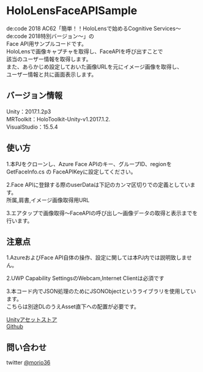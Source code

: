 # HoloLensFaceAPISample

de:code 2018 AC62「簡単！！HoloLensで始めるCognitive Services～de:code 2018特別バージョン～」の  
Face API用サンプルコードです。  
HoloLensで画像キャプチャを取得し、FaceAPIを呼び出すことで\
該当のユーザー情報を取得します。  
また、あらかじめ設定しておいた画像URLを元にイメージ画像を取得し、  
ユーザー情報と共に画面表示します。  

## バージョン情報
 Unity：2017.1.2p3  
 MRToolkit：HoloToolkit-Unity-v1.2017.1.2.  
 VisualStudio：15.5.4  

## 使い方

1.本PJをクローンし、Azure Face APIのキー、グループID、regionを 
 GetFaceInfo.cs の FaceAPIKeyに設定してください。  

2.Face APIに登録する際のuserDataは下記のカンマ区切りでの定義としています。  
 所属,肩書,イメージ画像取得用URL  

3.エアタップで画像取得～FaceAPIの呼び出し～画像データの取得と表示までを行います。  

## 注意点

1.AzureおよびFace API自体の操作、設定に関しては本PJ内では説明致しません。

2.UWP Capability SettingsのWebcam,Internet Clientは必須です

3.本コード内でJSON処理のためにJSONObjectというライブラリを使用しています。  
 こちらは別途DLのうえAsset直下への配置が必要です。

 [Unityアセットストア](https://assetstore.unity.com/packages/tools/input-management/json-object-710)  
 [Github](https://github.com/mtschoen/JSONObject)

## 問い合わせ
twitter [@morio36](https://twitter.com/morio36)
